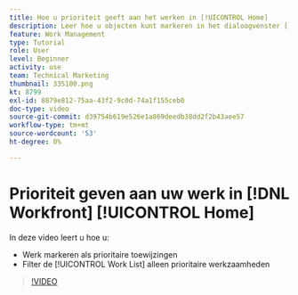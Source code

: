 ```yaml
---
title: Hoe u prioriteit geeft aan het werken in [!UICONTROL Home]
description: Leer hoe u objecten kunt markeren in het dialoogvenster [!UICONTROL Work List] als prioritaire toewijzingen op de startpagina. Vervolgens filtert u de lijst om uw werk met prioriteit weer te geven in [!DNL  Workfront].
feature: Work Management
type: Tutorial
role: User
level: Beginner
activity: use
team: Technical Marketing
thumbnail: 335100.png
kt: 8799
exl-id: 8879e812-75aa-43f2-9c0d-74a1f155ceb0
doc-type: video
source-git-commit: d39754b619e526e1a869deedb38dd2f2b43aee57
workflow-type: tm+mt
source-wordcount: '53'
ht-degree: 0%

---
```


# Prioriteit geven aan uw werk in [!DNL Workfront] [!UICONTROL Home]

In deze video leert u hoe u:

* Werk markeren als prioritaire toewijzingen
* Filter de [!UICONTROL Work List] alleen prioritaire werkzaamheden

>[!VIDEO](https://video.tv.adobe.com/v/335100/?quality=12)
